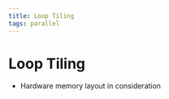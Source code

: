 ```yaml
---
title: Loop Tiling
tags: parallel
---
```


# Loop Tiling
- Hardware memory layout in consideration






































































